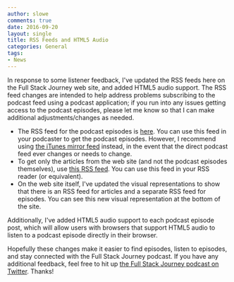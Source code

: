 ```yaml
---
author: slowe
comments: true
date: 2016-09-20
layout: single
title: RSS Feeds and HTML5 Audio
categories: General
tags:
- News
---
```


In response to some listener feedback, I've updated the RSS feeds here on the Full Stack Journey web site, and added HTML5 audio support. The RSS feed changes are intended to help address problems subscribing to the podcast feed using a podcast application; if you run into any issues getting access to the podcast episodes, please let me know so that I can make additional adjustments/changes as needed.

* The RSS feed for the podcast episodes is [here][link-1]. You can use this feed in your podcaster to get the podcast episodes. However, I recommend using [the iTunes mirror feed][link-2] instead, in the event that the direct podcast feed ever changes or needs to change.
* To get only the articles from the web site (and not the podcast episodes themselves), use [this RSS feed][link-3]. You can use this feed in your RSS reader (or equivalent).
* On the web site itself, I've updated the visual representations to show that there is an RSS feed for articles and a separate RSS feed for episodes. You can see this new visual representation at the bottom of the site.

Additionally, I've added HTML5 audio support to each podcast episode post, which will allow users with browsers that support HTML5 audio to listen to a podcast episode directly in their browser.

Hopefully these changes make it easier to find episodes, listen to episodes, and stay connected with the Full Stack Journey podcast. If you have any additional feedback, feel free to hit up [the Full Stack Journey podcast on Twitter][link-4]. Thanks!



[link-1]: http://fullstackjourney.com/podcast.xml
[link-2]: https://pcr.apple.com/id1073172158
[link-3]: http://fullstackjourney.com/feed.xml
[link-4]: https://twitter.com/fsjpodcast
